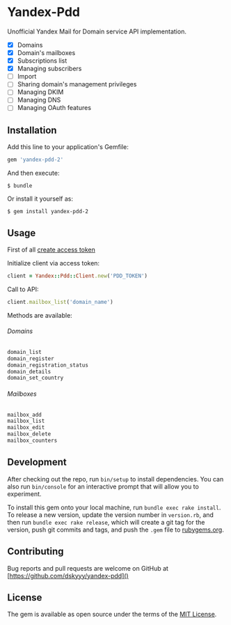 # Yandex-Pdd

Unofficial Yandex Mail for Domain service API implementation.

- [x] Domains
- [x] Domain's mailboxes
- [x] Subscriptions list
- [x] Managing subscribers
- [ ] Import
- [ ] Sharing domain's management privileges
- [ ] Managing DKIM
- [ ] Managing DNS
- [ ] Managing OAuth features

## Installation

Add this line to your application's Gemfile:

```ruby
gem 'yandex-pdd-2'
```

And then execute:

    $ bundle

Or install it yourself as:

    $ gem install yandex-pdd-2

## Usage

First of all [create access token](https://pddimp.yandex.ru/api2/registrar/get_token)

Initialize client via access token:
```ruby
client = Yandex::Pdd::Client.new('PDD_TOKEN')
```

Call to API:
```ruby
client.mailbox_list('domain_name')
```

Methods are available:
###### Domains
```ruby
domain_list
domain_register
domain_registration_status
domain_details
domain_set_country
```

###### Mailboxes
```ruby
mailbox_add
mailbox_list
mailbox_edit
mailbox_delete
mailbox_counters
```
## Development

After checking out the repo, run `bin/setup` to install dependencies. You can also run `bin/console` for an interactive prompt that will allow you to experiment.

To install this gem onto your local machine, run `bundle exec rake install`. To release a new version, update the version number in `version.rb`, and then run `bundle exec rake release`, which will create a git tag for the version, push git commits and tags, and push the `.gem` file to [rubygems.org](https://rubygems.org).

## Contributing

Bug reports and pull requests are welcome on GitHub at [https://github.com/dskyyy/yandex-pdd]()


## License

The gem is available as open source under the terms of the [MIT License](http://opensource.org/licenses/MIT).

